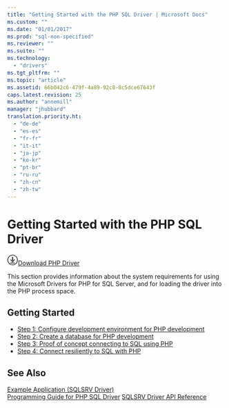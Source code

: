```yaml
---
title: "Getting Started with the PHP SQL Driver | Microsoft Docs"
ms.custom: ""
ms.date: "01/01/2017"
ms.prod: "sql-non-specified"
ms.reviewer: ""
ms.suite: ""
ms.technology: 
  - "drivers"
ms.tgt_pltfrm: ""
ms.topic: "article"
ms.assetid: 66b042c6-479f-4a89-92c8-8c5dce67643f
caps.latest.revision: 25
ms.author: "annemill"
manager: "jhubbard"
translation.priority.ht: 
  - "de-de"
  - "es-es"
  - "fr-fr"
  - "it-it"
  - "ja-jp"
  - "ko-kr"
  - "pt-br"
  - "ru-ru"
  - "zh-cn"
  - "zh-tw"
---
```

# Getting Started with the PHP SQL Driver
![Download](../../ssdt/media/download.png)[Download PHP Driver](https://www.microsoft.com/download/details.aspx?id=20098)

This section provides information about the system requirements for using the Microsoft Drivers for PHP for SQL Server, and for loading the driver into the PHP process space.  
  
## Getting Started  
* [Step 1: Configure development environment for PHP development](../../connect/php/step-1--configure-development-environment-for-php-development.md)  
* [Step 2: Create a database for PHP development](../../connect/php/step-2--create-a-sql-database-for-php-development.md)  
* [Step 3: Proof of concept connecting to SQL using PHP](../../connect/php/step-3--proof-of-concept-connecting-to-sql-using-php.md)  
* [Step 4: Connect resiliently to SQL with PHP](../../connect/php/step-4--connect-resiliently-to-sql-with-php.md)  
  
## See Also  
[Example Application &#40;SQLSRV Driver&#41;](../../connect/php/example-application--sqlsrv-driver-.md)  
[Programming Guide for PHP SQL Driver](../../connect/php/programming-guide-for-php-sql-driver.md)
[SQLSRV Driver API Reference](../../connect/php/sqlsrv-driver-api-reference.md)  
  

